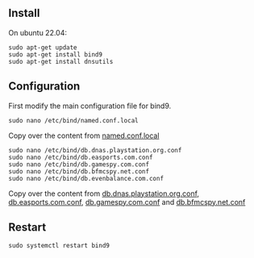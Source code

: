## Install

On ubuntu 22.04:
```
sudo apt-get update 
sudo apt-get install bind9
sudo apt-get install dnsutils
```

## Configuration

First modify the main configuration file for bind9.
```
sudo nano /etc/bind/named.conf.local
```
Copy over the content from [named.conf.local](named.conf.local)

```
sudo nano /etc/bind/db.dnas.playstation.org.conf
sudo nano /etc/bind/db.easports.com.conf
sudo nano /etc/bind/db.gamespy.com.conf
sudo nano /etc/bind/db.bfmcspy.net.conf
sudo nano /etc/bind/db.evenbalance.com.conf
```
Copy over the content from [db.dnas.playstation.org.conf](db.dnas.playstation.org.conf), [db.easports.com.conf](db.easports.com.conf), [db.gamespy.com.conf](db.gamespy.com.conf) and [db.bfmcspy.net.conf](db.bfmcspy.net.conf)

## Restart

```
sudo systemctl restart bind9
```

